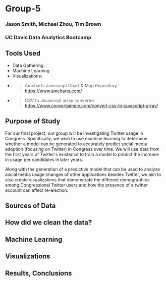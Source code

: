 # Group-5

### Jason Smith, Michael Zhou, Tim Brown
### UC Davis Data Analytics Bootcamp

## Tools Used
- Data Gathering:
- Machine Learning:
- Visualizations:
- > Amcharts Javascript Chart & Map Repository - https://www.amcharts.com/
- > CSV to Javascript array converter: https://www.convertsimple.com/convert-csv-to-javascript-array/

## Purpose of Study
For our final project, our group will be investigating Twitter usage in Congress. Specifically, we wish to use machine learning to determine whether a model can be generated to accurately predict social media adoption (focusing on Twitter) in Congress over time. We will use data from the first years of Twitter's existence to train a model to predict the increase in usage per candidates in later years. 

Along with the generation of a predictive model that can be used to analyze social media usage changes of other applications besides Twitter, we aim to also create visualizations that demonstrate the different demographics among Congressional Twitter users and how the presence of a twitter account can affect re-election. 

## Sources of Data

## How did we clean the data?

## Machine Learning

## Visualizations

## Results, Conclusions
